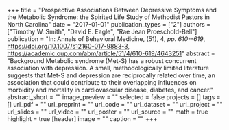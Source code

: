 +++
title = "Prospective Associations Between Depressive Symptoms and the Metabolic Syndrome: the Spirited Life Study of Methodist Pastors in North Carolina"
date = "2017-01-01"
publication_types = ["2"]
authors = ["Timothy W. Smith", "David E. Eagle", "Rae Jean Proeschold-Bell"]
publication = "In: Annals of Behavioral Medicine, (51), 4, _pp. 610--619_, https://doi.org/10.1007/s12160-017-9883-3, https://academic.oup.com/abm/article/51/4/610-619/4643251"
abstract = "Background Metabolic syndrome (Met-S) has a robust concurrent association with depression. A small, methodologically limited literature suggests that Met-S and depression are reciprocally related over time, an association that could contribute to their overlapping influences on morbidity and mortality in cardiovascular disease, diabetes, and cancer."
abstract_short = ""
image_preview = ""
selected = false
projects = []
tags = []
url_pdf = ""
url_preprint = ""
url_code = ""
url_dataset = ""
url_project = ""
url_slides = ""
url_video = ""
url_poster = ""
url_source = ""
math = true
highlight = true
[header]
image = ""
caption = ""
+++
